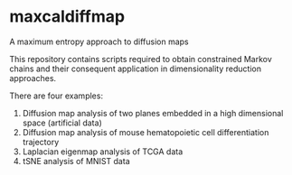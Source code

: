 # maxcaldiffmap
A maximum entropy approach to diffusion maps

This repository contains scripts required to obtain constrained Markov chains and their consequent application in dimensionality reduction approaches. 

There are four examples: 
1) Diffusion map analysis of two planes embedded in a high dimensional space (artificial data)
2) Diffusion map analysis of mouse hematopoietic cell differentiation trajectory
3) Laplacian eigenmap analysis of TCGA data
4) tSNE analysis of MNIST data
